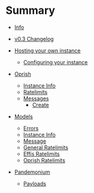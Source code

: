 # Summary

- [Info]()
- [v0.3 Changelog](./changelog0.3.md)
- [Hosting your own instance]()
  - [Configuring your instance]()

- [Oprish]()
  - [Instance Info](./api/routes/instance_info.md)
  - [Ratelimits](./api/routes/ratelimits.md)
  - [Messages]()
    - [Create](./api/routes/messages/create.md)

- [Models]()
  - [Errors](./api/models/errors.md)
  - [Instance Info](./api/models/instance_info.md)
  - [Message](./api/models/message.md)
  - [General Ratelimits](./api/models/ratelimits.md)
  - [Effis Ratelimits](./api/models/effis_ratelimits.md)
  - [Oprish Ratelimits](./api/models/oprish_ratelimits.md)

- [Pandemonium](./api/pandemonium/pandemonium.md)
  - [Payloads](./api/pandemonium/payloads.md)
